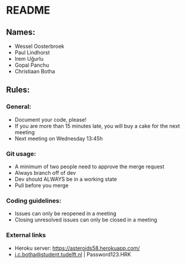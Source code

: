 # README
## Names:

- Wessel Oosterbroek 
- Paul Lindhorst 
- Irem Uğurlu 
- Gopal Panchu 
- Christiaan Botha 

## Rules:
### General:
- Document your code, please!
- If you are more than 15 minutes late, you will buy a cake for the next meeting
- Next meeting on Wednesday 13:45h

### Git usage:
- A minimum of two people need to approve the merge request
- Always branch off of dev
- Dev should ALWAYS be in a working state
- Pull before you merge

### Coding guidelines:
- Issues can only be reopened in a meeting
- Closing unresolved issues can only be closed in a meeting

### External links
- Heroku server: https://asteroids58.herokuapp.com/
- j.c.botha@student.tudelft.nl | Password123.HRK
